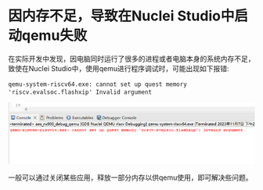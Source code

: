 # 因内存不足，导致在Nuclei Studio中启动qemu失败

在实际开发中发现，因电脑同时运行了很多的进程或者电脑本身的系统内存不足，致使在Nuclei Studio中，使用qemu进行程序调试时，可能出现如下报错:

```
qemu-system-riscv64.exe: cannot set up quest memory 'riscv.evalsoc.flashxip' Invalid argument
```

![](asserts/images/cannotsetupguestmemiry.png)

一般可以通过关闭某些应用，释放一部分内存以供qemu使用，即可解决些问题。
